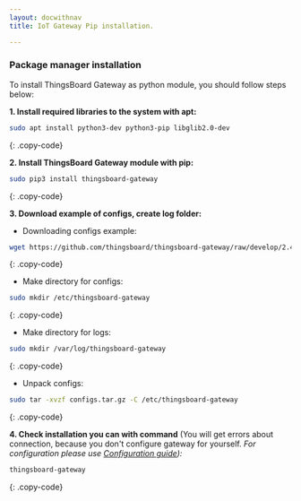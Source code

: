 ```yaml
---
layout: docwithnav
title: IoT Gateway Pip installation.

---
```


### Package manager installation

To install ThingsBoard Gateway as python module, you should follow steps below:  

**1. Install required libraries to the system with apt:**  

```bash
sudo apt install python3-dev python3-pip libglib2.0-dev 
```
{: .copy-code}

**2. Install ThingsBoard Gateway module with pip:**  

```bash
sudo pip3 install thingsboard-gateway
```
{: .copy-code}

**3. Download example of configs, create log folder:**  

 - Downloading configs example:  

```bash
wget https://github.com/thingsboard/thingsboard-gateway/raw/develop/2.4-python/configs.tar.gz
```
{: .copy-code}

 - Make directory for configs:  
```bash
sudo mkdir /etc/thingsboard-gateway
```
{: .copy-code}

 - Make directory for logs:  
```bash
sudo mkdir /var/log/thingsboard-gateway
```
{: .copy-code}

 - Unpack configs:
```bash
sudo tar -xvzf configs.tar.gz -C /etc/thingsboard-gateway
```
{: .copy-code}


**4. Check installation you can with command** (You will get errors about connection, because you don't configure gateway for yourself. *For configuration please use [Configuration guide](/docs/iot-gateway/configuration-guide)):*

```bash
thingsboard-gateway
```
{: .copy-code}